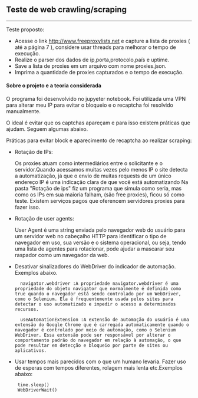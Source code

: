 ## Teste de web crawling/scraping
---
Teste proposto:
- Acesse o link http://www.freeproxylists.net e capture a lista de proxies ( até a página 7 ), considere usar threads para melhorar o tempo de execução.
- Realize o parser dos dados de ip,porta,protocolo,país e uptime.
- Save a lista de proxies em um arquivo com nome proxies.json.
- Imprima a quantidade de proxies capturados e o tempo de execução.
#### Sobre o projeto e a teoria considerada
O programa foi desenvolvido no jupyeter notebook. 
Foi utilizada uma VPN para alterar meu IP para evitar o bloqueio e o recaptcha foi resolvido manualmente. 

O ideal é evitar que os captchas apareçam e para isso existem práticas que ajudam. Seguem algumas abaixo.

Práticas para evitar block e aparecimento de recaptcha ao realizar scraping:   
- Rotação de IPs:

  Os proxies atuam como intermediários entre o solicitante e o servidor.Quando acessamos muitas vezes pelo menos IP o site detecta a automatização, já que o envio de muitas requests de um único endereço IP é uma indicação clara de que você está automatizando
  Na pasta "Rotação de ips" fiz um programa que simula como seria, mas como os IPs em sua maioria falham, (são free proxies), ficou só como teste. Existem serviços pagos que oferencem servidores proxies para fazer isso. 
  
- Rotação de user agents:

  User Agent é uma string enviada pelo navegador web do usuário para um servidor web no cabeçalho HTTP para identificar o tipo de navegador em uso, sua versão e o sistema operacional, ou seja, tendo uma lista de agentes para rotacionar, pode ajudar a mascarar seu raspador como um navegador da web.
  
- Desativar sinalizadores do WebDriver do indicador de automação. Exemplos abaixo.
  
        navigator.webdriver :A propriedade navigator.webdriver é uma propriedade do objeto navigator que normalmente é definida como true quando o navegador está sendo controlado por um WebDriver, como o Selenium. Ela é frequentemente usada pelos sites para detectar o uso automatizado e impedir o acesso a determinados recursos.

        useAutomationExtension :A extensão de automação do usuário é uma extensão do Google Chrome que é carregada automaticamente quando o navegador é controlado por meio de automação, como o Selenium WebDriver. Essa extensão pode ser responsável por alterar o comportamento padrão do navegador em relação à automação, o que pode resultar em detecção e bloqueio por parte de sites ou aplicativos.

- Usar tempos mais parecidos com o que um humano levaria. Fazer uso de esperas com tempos diferentes, rolagem mais lenta etc.Exemplos abaixo:
  
       time.sleep() 
       WebDriverWait() 

